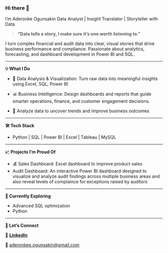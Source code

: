 ### Hi there 👋
I’m Aderonke Ogunsakin 
Data Analyst | Insight Translator | Storyteller with Data

> **“Data tells a story, I make sure it’s one worth listening to.”**

I turn complex financial and audit data into clear, visual stories that drive business performance and compliance.
Passionate about analytics, forecasting, and dashboard development in Power BI and SQL.

---

**💡 What I Do**

* 🧮 Data Analysis & Visualization: Turn raw data into meaningful insights using Excel, SQL, Power BI

* 📊 Business Intelligence: Design dashboards and reports that guide smarter operations, finance, and customer engagement decisions.

* 🧩 Analyze data to uncover trends and improve business outcomes

---

**🛠️ Tech Stack**
* Python | SQL | Power BI | Excel | Tableau | MySQL 

---

**📈 Projects I’m Proud Of**

* 💰 Sales Dashboard: Excel dashboard to improve product sales
* Audit Dashboard: An interactive Power BI dashboard designed to visualize and analyze audit findings across multiple business areas and also reveal levels of complaince for exceptions raised by auditors

---

**🌱 Currently Exploring**

* Advanced SQL optimization
* Python

---

**🤝 Let’s Connect**

💼 [**LinkedIn**](https://www.linkedin.com/in/aderonkeog/)

📧 aderonkee.ogunsakin@gmail.com


